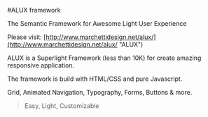 #ALUX framework

The Semantic Framework for Awesome Light User Experience

Please visit: [http://www.marchettidesign.net/alux/](http://www.marchettidesign.net/alux/ "ALUX")

ALUX is a Superlight Framework (less than 10K) for create amazing responsive application.

The framework is build with HTML/CSS and pure Javascript.

Grid, Animated Navigation, Typography, Forms, Buttons & more.
> Easy, Light, Customizable
